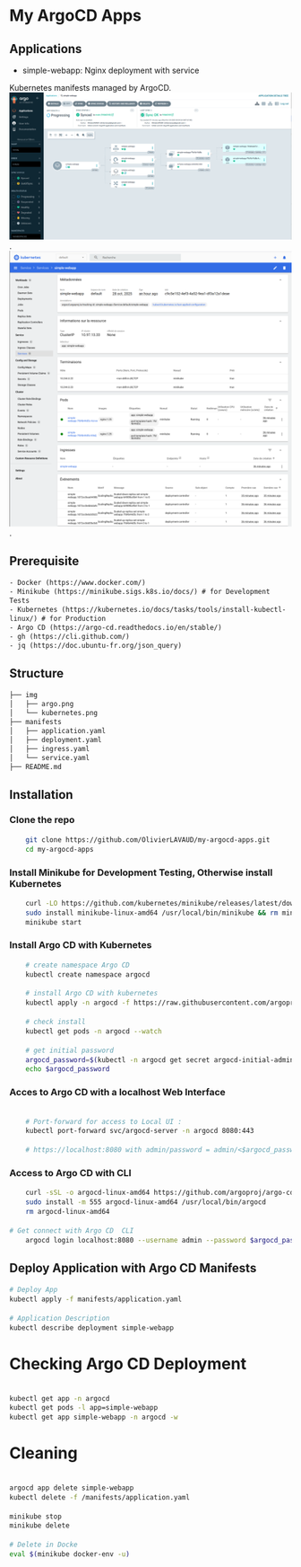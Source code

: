 # My ArgoCD Apps

## Applications
- simple-webapp: Nginx deployment with service

Kubernetes manifests managed by ArgoCD.
![](/img/argo.png).
![](/img/kubernetes.png).


## Prerequisite
    - Docker (https://www.docker.com/)
    - Minikube (https://minikube.sigs.k8s.io/docs/) # for Development Tests
    - Kubernetes (https://kubernetes.io/docs/tasks/tools/install-kubectl-linux/) # for Production
    - Argo CD (https://argo-cd.readthedocs.io/en/stable/)
    - gh (https://cli.github.com/)
    - jq (https://doc.ubuntu-fr.org/json_query)


## Structure
```text
├── img
│   ├── argo.png
│   └── kubernetes.png
├── manifests
│   ├── application.yaml
│   ├── deployment.yaml
│   ├── ingress.yaml
│   └── service.yaml
├── README.md
```
## Installation 

### Clone the repo 
```bash
    git clone https://github.com/OlivierLAVAUD/my-argocd-apps.git
    cd my-argocd-apps
```
### Install Minikube for Development Testing, Otherwise install Kubernetes 

```bash
    curl -LO https://github.com/kubernetes/minikube/releases/latest/download/minikube-linux-amd64
    sudo install minikube-linux-amd64 /usr/local/bin/minikube && rm minikube-linux-amd64
    minikube start
```

### Install Argo CD with Kubernetes
```bash
    # create namespace Argo CD
    kubectl create namespace argocd

    # install Argo CD with kubernetes
    kubectl apply -n argocd -f https://raw.githubusercontent.com/argoproj/argo-cd/stable/manifests/install.yaml

    # check install
    kubectl get pods -n argocd --watch

    # get initial password
    argocd_password=$(kubectl -n argocd get secret argocd-initial-admin-secret -o jsonpath="{.data.password}" | base64 -d)
    echo $argocd_password

```

### Acces to Argo CD with a localhost Web Interface
```bash

    # Port-forward for access to Local UI :
    kubectl port-forward svc/argocd-server -n argocd 8080:443

    # https://localhost:8080 with admin/password = admin/<$argocd_password>
```

### Access to Argo CD with CLI
```bash
    curl -sSL -o argocd-linux-amd64 https://github.com/argoproj/argo-cd/releases/latest/download/argocd-linux-amd64
    sudo install -m 555 argocd-linux-amd64 /usr/local/bin/argocd
    rm argocd-linux-amd64

# Get connect with Argo CD  CLI
    argocd login localhost:8080 --username admin --password $argocd_password
```

## Deploy Application with Argo CD Manifests
```bash
# Deploy App
kubectl apply -f manifests/application.yaml

# Application Description
kubectl describe deployment simple-webapp
```

# Checking Argo CD Deployment
```bash

kubectl get app -n argocd
kubectl get pods -l app=simple-webapp
kubectl get app simple-webapp -n argocd -w
```

# Cleaning
```bash

argocd app delete simple-webapp
kubectl delete -f /manifests/application.yaml

minikube stop
minikube delete

# Delete in Docke
eval $(minikube docker-env -u)
```
